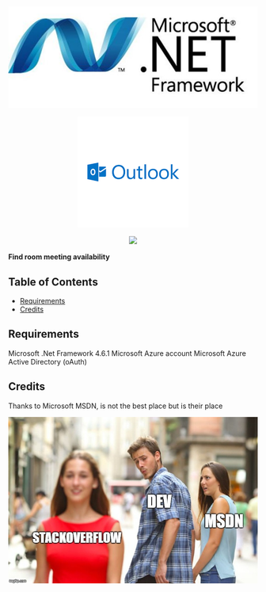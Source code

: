 
<p align="center">
  <img src="netlogo.jpg">
</p>

<p align="center">
    <img src="outlook.png">
</p>

<p align="center">
    <a href="https://opensource.org/licenses/MIT"><img src="https://img.shields.io/badge/License-MIT-blue.svg"></a>
</p>


**Find room meeting availability** 

## Table of Contents
* [Requirements](#requirements)
* [Credits](#credits)

## Requirements
Microsoft .Net Framework 4.6.1
Microsoft Azure account
Microsoft Azure Active Directory (oAuth)


## Credits
Thanks to Microsoft MSDN, is not the best place but is their place

<img src="meme.jpg" >